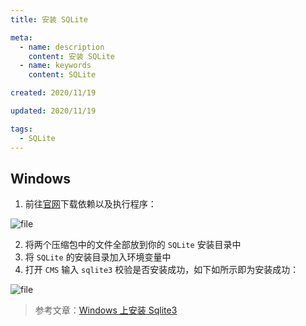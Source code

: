 ```yaml
---
title: 安装 SQLite

meta:
  - name: description
    content: 安装 SQLite
  - name: keywords
    content: SQLite

created: 2020/11/19

updated: 2020/11/19

tags:
  - SQLite
---
```


## Windows

1. 前往[官网](https://www.sqlite.org/download.html)下载依赖以及执行程序：

![file](/images/安装SQLite/download.png)

2. 将两个压缩包中的文件全部放到你的 `SQLite` 安装目录中
3. 将 `SQLite` 的安装目录加入环境变量中
4. 打开 `CMS` 输入 `sqlite3` 校验是否安装成功，如下如所示即为安装成功：

![file](/images/安装SQLite/success.png)

> 参考文章：[Windows 上安装 Sqlite3](https://blog.csdn.net/Ellen5203/article/details/90547657)

